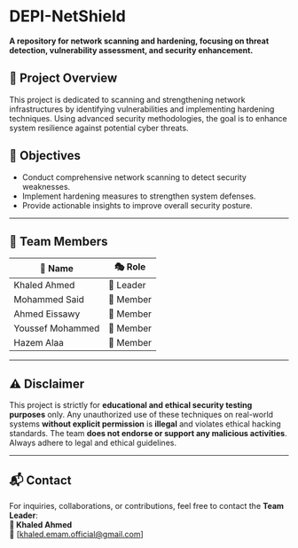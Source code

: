 # DEPI-NetShield

**A repository for network scanning and hardening, focusing on threat detection, vulnerability assessment, and security enhancement.**

## 📌 Project Overview
This project is dedicated to scanning and strengthening network infrastructures by identifying vulnerabilities and implementing hardening techniques. Using advanced security methodologies, the goal is to enhance system resilience against potential cyber threats.

## 🎯 Objectives
- Conduct comprehensive network scanning to detect security weaknesses.
- Implement hardening measures to strengthen system defenses.
- Provide actionable insights to improve overall security posture.

---

## 👥 Team Members  

| 🏅 Name            | 🎭 Role   |
|------------------|-----------|
|  Khaled Ahmed   | 🔹 Leader  |
| Mohammed Said   | 🔹 Member  |
| Ahmed Eissawy   | 🔹 Member  |
| Youssef Mohammed | 🔹 Member  |
| Hazem Alaa      | 🔹 Member  |

--- 

## ⚠️ Disclaimer  

This project is strictly for **educational and ethical security testing purposes** only. Any unauthorized use of these techniques on real-world systems **without explicit permission** is **illegal** and violates ethical hacking standards. The team **does not endorse or support any malicious activities**. Always adhere to legal and ethical guidelines.  

---

## 📬 Contact  
For inquiries, collaborations, or contributions, feel free to contact the **Team Leader**:  
**🔹 Khaled Ahmed**  
📧 [khaled.emam.official@gmail.com]  



